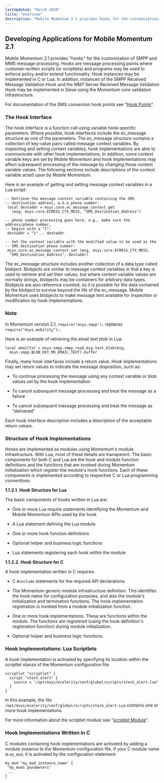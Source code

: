 ```yaml
---
lastUpdated: "March 2020"
title: "Overview"
description: "Mobile Momentum 2 1 provides hooks for the customization of SMPP and MMS message processing Hooks are message processing points where customer written scripts or scriptlets and programs may be used to enforce policy and or extend functionality Hook instances may be implemented in C or Lua In addition instances..."
---
```



## <a name="DC.developapplications"></a> Developing Applications for Mobile Momentum 2.1

Mobile Momentum 2.1 provides "hooks" for the customization of SMPP and MMS message processing. Hooks are message processing points where customer-written scripts (or scriptlets) and programs may be used to enforce policy and/or extend functionality. Hook instances may be implemented in C or Lua. In addition, instances of the SMPP Received Message Validation Hook and the MM7 Server Received Message Validation Hook may be implemented in Sieve using the Momentum core validation infrastructure.

For documentation of the SMS conversion hook points see "[Hook Points](/momentum/mobile/mobile-reference/mobility-runtime-hooks)".

### <a name="DC.HookInterface"></a> The Hook Interface

The hook interface is a function call using variable hook-specific parameters. Where possible, hook interfaces include the ec_message structure as one of the parameters. The ec_message structure contains a collection of key-value pairs called message context variables. By inspecting and setting context variables, hook implementations are able to communicate with other hook implementations. In addition, some context variable keys are set by Mobile Momentum and hook implementations may affect subsequent processing of the message by changing those context variable values. The following sections include descriptions of the context variable acted upon by Mobile Momentum.

Here is an example of getting and setting message context variables in a Lua script:

```
-- Retrieve the message context variable containing the SMS
-- destination address, a.k.a phone number:
 local destaddr = msys.core.ec_message_context_get
   (msg, msys.core.ECMESS_CTX_MESS, "SMS_Destination_Address")

-- phone number processing goes here, e.g., make sure the address/phone number,
-- begins with a "1":
 destaddr = "1" .. destaddr

-- Set the context variable with the modified value to be used as the
-- SMS destination phone number:
 msys.core.ec_message_context_set (msg, msys.core.ECMESS_CTX_MESS, 
  "SMS_Destination_Address", destaddr)
```

The ec_message structure includes another collection of a data type called blobject. Blobjects are similar to message context variables in that a key is used to retrieve and set their values, but where context variable values are normally strings, blobjects may be containers for arbitrary data types. Blobjects are also reference counted, so it is possible for the data contained by the blobject to survive beyond the life of the ec_message. Mobile Momentum uses blobjects to make message text available for inspection or modification by hook implementations.

### Note

In Momentum version 2.1, `require("msys.smpp");` replaces `require("msys.mobility");`.

Here is an example of retrieving the email text blob in Lua:

```
local emailtxt = msys.smpp.smpp_read_msg_text_blob(msg,
  msys.smpp.BLOB_KEY_MO_EMAIL_TEXT).buffer
```

Finally, many hook interfaces include a return value. Hook implementations may set return values to indicate the message disposition, such as:

*   To continue processing the message using any context variable or blob values set by the hook implementation

*   To cancel subsequent message processing and treat the message as a failure

*   To cancel subsequent message processing and treat the message as "delivered"

Each hook interface description includes a description of the acceptable return values.

### <a name="DC.StructureofHookImplementations"></a> Structure of Hook Implementations

Hooks are implemented as modules using Momentum's module infrastructure. With Lua, most of these details are transparent. The basic components for both C and Lua are the hook and module function definitions and the functions that are invoked during Momentum initialization which register the module's hook functions. Each of these components is implemented according to respective C or Lua programming conventions.

**<a name="DC.HookStructureforLua"></a> 1.1.2.1. Hook Structure for Lua**

The basic components of hooks written in Lua are:

*   One or more Lua require statements identifying the Momentum and Mobile Momentum APIs used by the hook

*   A Lua statement defining the Lua module

*   One or more hook function definitions

*   Optional helper and business logic functions

*   Lua statements registering each hook within the module

**<a name="DC.HookStructureforC"></a> 1.1.2.2. Hook Structure for C**

A hook implementation written in C requires:

*   C `#include` statements for the required API declarations.

*   The Momentum generic module infrastructure definition. This identifies the hook name for configuration purposes, and also the module's initialization and termination functions. The hook implementation registration is invoked from a module initialization function.

*   One or more hook implementations. These are functions within the module. The functions are registered (using the hook definition's registration function) during module initialization.

*   Optional helper and business logic functions.

### <a name="DC.ConfigurationofLuaScriptlets"></a> Hook Implementations: Lua Scriptlets

A hook implementation is activated by specifying its location within the scriptlet stanza of the Momentum configuration file:

```
scriptlet "scriptlet" {
  script "stock_alert" {
    source = "/opt/msys/ecelerity/conf/global/scripts/stock_alert.lua"
  }
}
```

In this example, the file `/opt/msys/ecelerity/conf/global/scripts/stock_alert.Lua` contains one or more hook implementations.

For more information about the scriptlet module see "[scriptlet Module](/momentum/3/3-reference/3-reference-modules-scriptlet)".

### <a name="DC.ConfigurationofhookswritteninC"></a> Hook Implementations Written in C

C modules containing hook implementations are activated by adding a module instance to the Momentum configuration file. If your C module name is `my_mod`, it is activated by the configuration statement:

```
my_mod "my_mod_instance_name" {
 "my_mods parameters"
 ...
}
```
